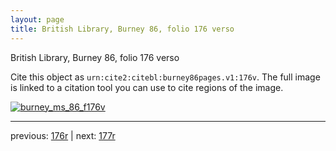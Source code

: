 ```yaml
---
layout: page
title: British Library, Burney 86, folio 176 verso
---
```


British Library, Burney 86, folio 176 verso

Cite this object as `urn:cite2:citebl:burney86pages.v1:176v`.  The full image is linked to a citation tool you can use to cite regions of the image.

[![burney_ms_86_f176v](http://www.homermultitext.org/iipsrv?IIIF=/project/homer/pyramidal/deepzoom/citebl/burney86imgs/v1/burney_ms_86_f176v.tif/full/800,/0/default.jpg)](http://www.homermultitext.org/ict2/?urn=urn:cite2:citebl:burney86imgs.v1:burney_ms_86_f176v) 

---

previous:  [176r](../176r/) | next: [177r](../177r/)